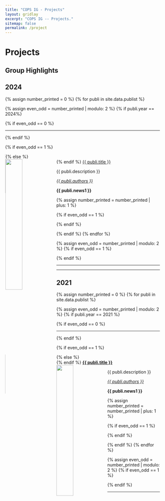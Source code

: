 ```yaml
---
title: "COPS IG - Projects"
layout: gridlay
excerpt: "COPS IG -- Projects."
sitemap: false
permalink: /project
---
```


# Projects

## Group Highlights

## 2024

{% assign number_printed = 0 %}
{% for publi in site.data.publist %}

{% assign even_odd = number_printed | modulo: 2 %}
{% if publi.year == 2024%}

{% if even_odd == 0 %}
<hr>
<div class="row">
{% endif %}
<div>

{% if even_odd == 1 %}
<div class="col-sm-6 clearfix" style="border-left-style:solid; border-left-width: thin; border-left-color: #ccc; ">
{% else %}
<div class="col-sm-6 clearfix">
{% endif %}
  <!-- <pubtit><strong><a href="{{ site.url }}{{ site.baseurl }}{{ publi.link.url }}">{{ publi.title }}</a></strong></pubtit> -->
  <a href="{% if publi.link.url contains 'http' %}{{ publi.link.url }}{% else %}{{ site.url }}{{ site.baseurl }}{{ publi.link.url }}{% endif %}" target="_blank" rel="noopener noreferrer">
  {{ publi.title }}
</a>

  <img src="{{ site.url }}{{ site.baseurl }}/images/pubpic/{{ publi.image }}" class="img-responsive" width="33%" style="float: left" />
  <p>{{ publi.description }}</p>
  <p><a href="{{ publi.authorsurl }}"><em>{{ publi.authors }}</em></a></p>
  <p class="text-danger"><strong> {{ publi.news1 }}</strong></p>
</div>
</div>

{% assign number_printed = number_printed | plus: 1 %}

{% if even_odd == 1 %}
</div>
{% endif %}

{% endif %}
{% endfor %}

{% assign even_odd = number_printed | modulo: 2 %}
{% if even_odd == 1 %}
</div>
{% endif %}
<hr> 

<hr>

## 2021

{% assign number_printed = 0 %}
{% for publi in site.data.publist %}

{% assign even_odd = number_printed | modulo: 2 %}
{% if publi.year == 2021 %}

{% if even_odd == 0 %}
<hr>
<div class="row">
{% endif %}
<div>

{% if even_odd == 1 %}
<div class="col-sm-6 clearfix" style="border-left-style:solid; border-left-width: thin; border-left-color: #ccc; ">
{% else %}
<div class="col-sm-6 clearfix">
{% endif %}
  <pubtit><strong><a href="{{ site.url }}{{ site.baseurl }}{{ publi.link.url }}">{{ publi.title }}</a></strong></pubtit>
  <img src="{{ site.url }}{{ site.baseurl }}/images/pubpic/{{ publi.image }}" class="img-responsive" width="33%" style="float: left" />
  <p>{{ publi.description }}</p>
  <p><a href="{{ publi.authorsurl }}"><em>{{ publi.authors }}</em></a></p>
  <p class="text-danger"><strong> {{ publi.news1 }}</strong></p>
</div>
</div>

{% assign number_printed = number_printed | plus: 1 %}

{% if even_odd == 1 %}
</div>
{% endif %}

{% endif %}
{% endfor %}

{% assign even_odd = number_printed | modulo: 2 %}
{% if even_odd == 1 %}
</div>
{% endif %}
<hr> 
